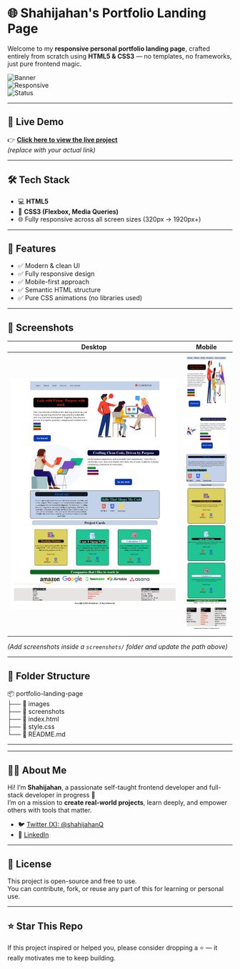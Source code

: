 # 🌐 Shahijahan's Portfolio Landing Page

Welcome to my **responsive personal portfolio landing page**, crafted entirely from scratch using **HTML5 & CSS3** — no templates, no frameworks, just pure frontend magic.

![Banner](https://img.shields.io/badge/Built%20With-HTML%20%7C%20CSS-blueviolet?style=for-the-badge)  
![Responsive](https://img.shields.io/badge/Responsive-Yes-success?style=for-the-badge)  
![Status](https://img.shields.io/badge/Live-Available-brightgreen?style=for-the-badge)

---

## 🚀 Live Demo

👉 **[Click here to view the live project](https://codevory.github.io/portfolio-landing-page/)**  
*(replace with your actual link)*

---

## 🛠️ Tech Stack

- 💻 **HTML5**
- 🎨 **CSS3 (Flexbox, Media Queries)**
- 🌐 Fully responsive across all screen sizes (320px → 1920px+)

---

## 🎯 Features

- ✅ Modern & clean UI
- ✅ Fully responsive design
- ✅ Mobile-first approach
- ✅ Semantic HTML structure
- ✅ Pure CSS animations (no libraries used)

---

## 📸 Screenshots

| Desktop | Mobile |
|--------|--------|
| ![desktop](Desktop.png) | ![mobile](mobile-size.png) |

*(Add screenshots inside a `screenshots/` folder and update the path above)*

---

## 📁 Folder Structure<br>
📦 portfolio-landing-page<br>
├── 📁 images<br>
├── 📁 screenshots<br>
├── 📄 index.html<br>
├── 📄 style.css<br>
└── 📄 README.md<br>
<hr>

---

## 👨‍💻 About Me

Hi! I’m **Shahijahan**, a passionate self-taught frontend developer and full-stack developer in progress 🚀  
I’m on a mission to **create real-world projects**, learn deeply, and empower others with tools that matter.

- 🐦 [Twitter (X): @shahijahanQ](https://x.com/shahijahanQ)  
- 💼 [LinkedIn](https://linkedin.com/in/shahijahan-pedhar)

---

## 📝 License

This project is open-source and free to use.  
You can contribute, fork, or reuse any part of this for learning or personal use.

---

## ⭐ Star This Repo

If this project inspired or helped you, please consider dropping a ⭐ — it really motivates me to keep building.



